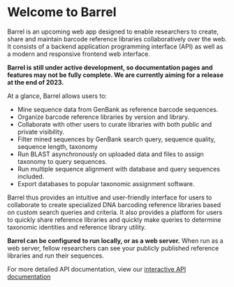 # Welcome to Barrel 

Barrel is an upcoming web app designed to enable researchers to create, share and maintain barcode reference libraries collaboratively over the web. It consists of a backend application programming interface (API) as well as a modern and responsive frontend web interface.

**Barrel is still under active development, so documentation pages and features may not be fully complete. We are currently aiming for a release at the end of 2023.**

At a glance, Barrel allows users to:

- Mine sequence data from GenBank as reference barcode sequences.
- Organize barcode reference libraries by version and library. 
- Collaborate with other users to curate libraries with both public and private visibility.
- Filter mined sequences by GenBank search query, sequence quality, sequence length, taxonomy
- Run BLAST asynchronously on uploaded data and files to assign taxonomy to query sequences.
- Run multiple sequence alignment with database and query sequences included.
- Export databases to popular taxonomic assignment software.

Barrel thus provides an intuitive and user-friendly interface for users to collaborate to create specialized DNA barcoding reference libraries based on custom search queries and criteria. It also provides a platform for users to quickly share reference libraries and quickly make queries to determine taxonomic identities and reference library utility.

**Barrel can be configured to run locally, or as a web server.** When run as a web server, fellow researchers can see your publicly published reference libraries and run their sequences.

For more detailed API documentation, view our [interactive API documentation](/app/api-docs)